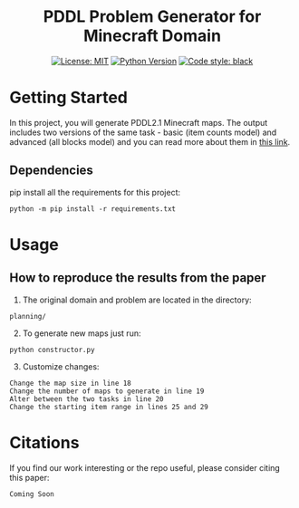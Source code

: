 <h1 align="center">PDDL Problem Generator for Minecraft Domain</h2>
<p align="center">
<a href="https://github.com/SPL-BGU/PDDL-Minecraft/blob/main/LICENSE"><img alt="License: MIT" src="https://img.shields.io/badge/License-MIT-yellow.svg"></a>
<a href="https://www.python.org/downloads/release/python-3818/"><img alt="Python Version" src="https://img.shields.io/badge/python-3.8-blue"></a>
<a href="https://github.com/psf/black"><img alt="Code style: black" src="https://img.shields.io/badge/code%20style-black-000000.svg"></a>
</p>

# Getting Started
In this project, you will generate PDDL2.1 Minecraft maps. The output includes two versions of the same task - basic (item counts model) and advanced (all blocks model) and you can read more about them in [this link](https://prl-theworkshop.github.io/prl2024-icaps/papers/6.pdf).

## Dependencies
pip install all the requirements for this project:
```
python -m pip install -r requirements.txt
```

# Usage

## How to reproduce the results from the paper
1. The original domain and problem are located in the directory:
```
planning/
```
2. To generate new maps just run:
```
python constructor.py
```
3. Customize changes:
```
Change the map size in line 18
Change the number of maps to generate in line 19
Alter between the two tasks in line 20
Change the starting item range in lines 25 and 29
```

# Citations

If you find our work interesting or the repo useful, please consider citing this paper:
```
Coming Soon
```
